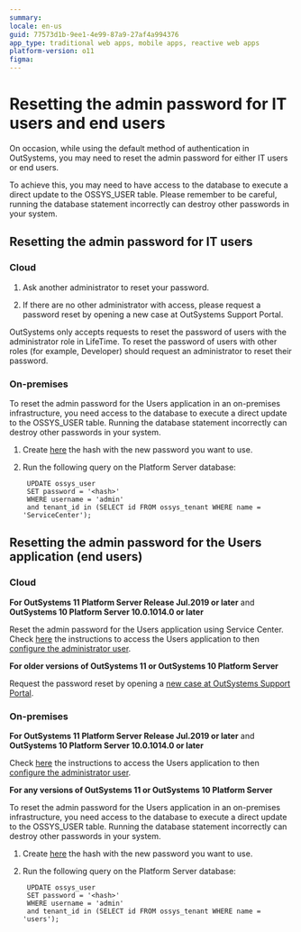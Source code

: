 ```yaml
---
summary:
locale: en-us
guid: 77573d1b-9ee1-4e99-87a9-27af4a994376
app_type: traditional web apps, mobile apps, reactive web apps
platform-version: o11
figma:
---
```


# Resetting the admin password for IT users and end users

On occasion, while using the default method of authentication in OutSystems, you may need to reset the admin password for either IT users or end users.

To achieve this, you may need to have access to the database to execute a direct update to the OSSYS_USER table. Please remember to be careful, running the database statement incorrectly can destroy other passwords in your system.

## Resetting the admin password for IT users

### Cloud

1. Ask another administrator to reset your password.

1. If there are no other administrator with access, please request a password reset by opening a new case at OutSystems Support Portal.

<div class="info" markdown="1">

OutSystems only accepts requests to reset the password of users with the administrator role in LifeTime. To reset the password of users with other roles (for example, Developer) should request an administrator to reset their password.

</div>

### On-premises

<div class="warning" markdown="1">

To reset the admin password for the Users application in an on-premises infrastructure, you need access to the database to execute a direct update to the OSSYS_USER table. Running the database statement incorrectly can destroy other passwords in your system.

</div>

1. Create [here](https://globalsupport.outsystemsenterprise.com/HashPassword/) the hash with the new password you want to use.

1. Run the following query on the Platform Server database:

        UPDATE ossys_user
        SET password = '<hash>'
        WHERE username = 'admin'
        and tenant_id in (SELECT id FROM ossys_tenant WHERE name = 'ServiceCenter');

## Resetting the admin password for the Users application (end users)

### Cloud

**For OutSystems 11 Platform Server Release Jul.2019 or later** and **OutSystems 10 Platform Server 10.0.1014.0 or later**

Reset the admin password for the Users application using Service Center. Check [here](https://success.outsystems.com/Documentation/11/Developing_an_Application/Secure_the_Application/End_Users/Access_the_Users_application#configure-users-administrator) the instructions to access the Users application to then [configure the administrator user](https://success.outsystems.com/documentation/11/developing_an_application/secure_the_application/end_users/configure_the_administrator_user_of_the_users_app/).

**For older versions of OutSystems 11 or OutSystems 10 Platform Server**

Request the password reset by opening a [new case at OutSystems Support Portal](https://www.outsystems.com/goto/submit-support-case).

### On-premises

**For OutSystems 11 Platform Server Release Jul.2019 or later** and **OutSystems 10 Platform Server 10.0.1014.0 or later**

Check [here](https://success.outsystems.com/Documentation/11/Developing_an_Application/Secure_the_Application/End_Users/Access_the_Users_application#configure-users-administrator) the instructions to access the Users application to then [configure the administrator user](https://success.outsystems.com/documentation/11/developing_an_application/secure_the_application/end_users/configure_the_administrator_user_of_the_users_app/).

**For any versions of OutSystems 11 or OutSystems 10 Platform Server**

<div class="warning" markdown="1">

To reset the admin password for the Users application in an on-premises infrastructure, you need access to the database to execute a direct update to the OSSYS_USER table. Running the database statement incorrectly can destroy other passwords in your system.

</div>

1. Create [here](https://globalsupport.outsystemsenterprise.com/HashPassword/) the hash with the new password you want to use.

1. Run the following query on the Platform Server database:

        UPDATE ossys_user
        SET password = '<hash>'
        WHERE username = 'admin'
        and tenant_id in (SELECT id FROM ossys_tenant WHERE name = 'users');

